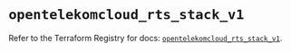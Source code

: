 # `opentelekomcloud_rts_stack_v1`

Refer to the Terraform Registry for docs: [`opentelekomcloud_rts_stack_v1`](https://registry.terraform.io/providers/opentelekomcloud/opentelekomcloud/1.36.26/docs/resources/rts_stack_v1).
